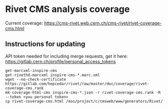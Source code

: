 # Rivet CMS analysis coverage

Current coverage: https://cms-rivet.web.cern.ch/cms-rivet/rivet-coverage-cms.html

## Instructions for updating

API token needed for including merge requests, get it here: https://gitlab.cern.ch/profile/personal_access_tokens

    get-marcxml-inspire-cms
    get-rivethd-marcxml inspire-cms-*.marc.xml
    wget --no-check-certificate https://gitlab.com/hepcedar/rivet/raw/master/doc/coverage/rivet-coverage-cms.rank
    mk-coverage-html-cms inspire-cms-*.json -r rivet-coverage-cms.rank -R --token <you personal token>
    cp rivet-coverage-cms.html /eos/project/c/cmsweb/www/generators/Rivet/